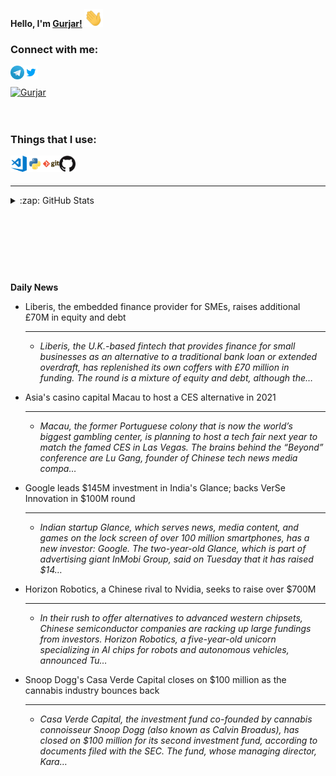 #### Hello, I'm [Gurjar!](https://GurjarKing.github.io) <img src="https://raw.githubusercontent.com/ABSphreak/ABSphreak/master/gifs/Hi.gif" width="30px"></h2>


### Connect with me:

[<img align="left" alt="Gurjar | Telegram" width="22px" src="https://raw.githubusercontent.com/github/explore/80688e429a7d4ef2fca1e82350fe8e3517d3494d/topics/telegram/telegram.png" />][Telegram]
[<img align="left" alt="Gurjar | Twitter" width="22px" src="https://raw.githubusercontent.com/github/explore/80688e429a7d4ef2fca1e82350fe8e3517d3494d/topics/twitter/twitter.png" />][Twitter]
<br >
<br >
<a href="https://github.com/GurjarKing"><img src="https://komarev.com/ghpvc/?username=GurjarKing" alt="Gurjar" /></a> <br />
<br />
<br />
<!-- <br >

![](https://visitor-badge.glitch.me/badge?page_id=GurjarKing)

<br /> -->

### Things that I use:

[<img align="left" alt="Visual Studio Code" width="26px" src="https://raw.githubusercontent.com/github/explore/80688e429a7d4ef2fca1e82350fe8e3517d3494d/topics/visual-studio-code/visual-studio-code.png" />][VSCode]
[<img align="left" alt="Python" width="26px" src="https://raw.githubusercontent.com/github/explore/80688e429a7d4ef2fca1e82350fe8e3517d3494d/topics/python/python.png" />][Python]
[<img align="left" alt="Git" width="26px" src="https://raw.githubusercontent.com/github/explore/80688e429a7d4ef2fca1e82350fe8e3517d3494d/topics/git/git.png" />][Git]
[<img align="left" alt="GitHub" width="26px" src="https://raw.githubusercontent.com/github/explore/78df643247d429f6cc873026c0622819ad797942/topics/github/github.png" />][Github]

<br />
<br />

---
<details>
  <summary>:zap: GitHub Stats</summary>

<img align="left" alt="Gurjar's Github Stats" src="https://github-readme-stats.vercel.app/api?username=GurjarKing&show_icons=true&hide_border=true&count_private=true&include_all_commit=true&theme=algolia" />

</details>

<!-- ### 🔔 My latest tweet
<a href="https://twitter.com/Gurjar_King43" target="_blank">
	<img src="https://github.com/GurjarKing/GurjarKing/raw/master/tweet.png" width="70%" align="center" alt="Click to view on Twitter" title="My latest tweet, as an image"/>
</a> -->
<br>

<pre>

</pre>

<!-- **Quote of the hour:**

{qoth}

~ {qoth_author}
<pre>

</pre> -->
<br>
<pre>


</pre>
<strong>Daily News</strong>
  
  - Liberis, the embedded finance provider for SMEs, raises additional £70M in equity and debt
     <hr/>
     
      - *Liberis, the U.K.-based fintech that provides finance for small businesses as an alternative to a traditional bank loan or extended overdraft, has replenished its own coffers with £70 million in funding. The round is a mixture of equity and debt, although the…*
     
  - Asia's casino capital Macau to host a CES alternative in 2021
      <hr/>
      
      - *Macau, the former Portuguese colony that is now the world’s biggest gambling center, is planning to host a tech fair next year to match the famed CES in Las Vegas. The brains behind the “Beyond” conference are Lu Gang, founder of Chinese tech news media compa…*
      
  - Google leads $145M investment in India's Glance; backs VerSe Innovation in $100M round
      <hr/>
      
      - *Indian startup Glance, which serves news, media content, and games on the lock screen of over 100 million smartphones, has a new investor: Google. The two-year-old Glance, which is part of advertising giant InMobi Group, said on Tuesday that it has raised $14…*
      
  - Horizon Robotics, a Chinese rival to Nvidia, seeks to raise over $700M
      <hr/>
      
      - *In their rush to offer alternatives to advanced western chipsets, Chinese semiconductor companies are racking up large fundings from investors. Horizon Robotics, a five-year-old unicorn specializing in AI chips for robots and autonomous vehicles, announced Tu…*
       
  - Snoop Dogg's Casa Verde Capital closes on $100 million as the cannabis industry bounces back
      <hr/>
       
       - *Casa Verde Capital, the investment fund co-founded by cannabis connoisseur Snoop Dogg (also known as Calvin Broadus), has closed on $100 million for its second investment fund, according to documents filed with the SEC. The fund, whose managing director, Kara…*
      

<br />

[VSCode]: https://code.visualstudio.com/
[Python]: https://www.python.org/
[Git]: https://git-scm.com/
[Github]: https://github.com/
[Telegram]: https://t.me/Gurjar_King/
[Twitter]: https://twitter.com/Gurjar_King43/
